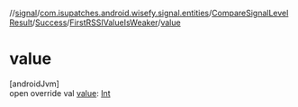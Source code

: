 //[signal](../../../../../index.md)/[com.isupatches.android.wisefy.signal.entities](../../../index.md)/[CompareSignalLevelResult](../../index.md)/[Success](../index.md)/[FirstRSSIValueIsWeaker](index.md)/[value](value.md)

# value

[androidJvm]\
open override val [value](value.md): [Int](https://kotlinlang.org/api/latest/jvm/stdlib/kotlin/-int/index.html)
